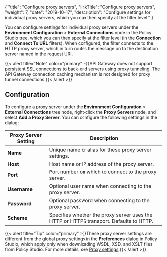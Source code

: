 {
"title": "Configure proxy servers",
"linkTitle": "Configure proxy servers",
"weight": 7,
"date": "2019-10-17",
"description": "Configure settings for individual proxy servers, which you can then specify at the filter level."
}

You can configure settings for individual proxy servers under the **Environment Configuration** > **External Connections**
node in the Policy Studio tree, which you can then specify at the filter level (in the **Connection**
and **Connect To URL**
filters). When configured, the filter connects to the HTTP proxy server, which in turn routes the message on to the destination server named in the request URI.

{{< alert title="Note" color="primary" >}}API Gateway does not support persistent SSL connections to back-end servers using proxy tunneling. The API Gateway connection caching mechanism is not designed for proxy tunnel connections.{{< /alert >}}

## Configuration

To configure a proxy server under the **Environment Configuration** > **External Connections**
tree node, right-click the **Proxy Servers**
node, and select **Add a Proxy Server**. You can configure the following settings in the dialog:

| Proxy Server Setting | Description                                                                            |
|----------------------|----------------------------------------------------------------------------------------|
| **Name**             | Unique name or alias for these proxy server settings.                                  |
| **Host**             | Host name or IP address of the proxy server.                                           |
| **Port**             | Port number on which to connect to the proxy server.                                   |
| **Username**         | Optional user name when connecting to the proxy server.                                |
| **Password**         | Optional password when connecting to the proxy server.                                 |
| **Scheme**           | Specifies whether the proxy server uses the HTTP or HTTPS transport. Defaults to HTTP. |

{{< alert title="Tip" color="primary" >}}These proxy server settings are different from the global proxy settings in the **Preferences**
dialog in Policy Studio, which apply only when downloading WSDL, XSD, and XSLT files from Policy Studio. For more details, see [Proxy settings](/docs/apim_policydev/apigw_poldev/general_ps_settings/#proxy-settings).{{< /alert >}}
